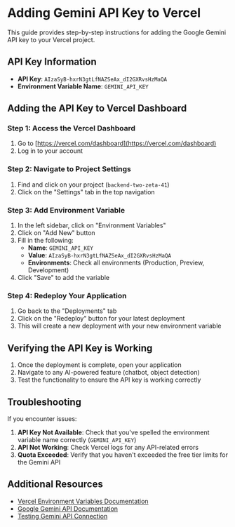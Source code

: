 # Adding Gemini API Key to Vercel

This guide provides step-by-step instructions for adding the Google Gemini API key to your Vercel project.

## API Key Information

- **API Key**: `AIzaSyB-hxrN3gtLfNAZSeAx_dI2GXRvsHzMaQA`
- **Environment Variable Name**: `GEMINI_API_KEY`

## Adding the API Key to Vercel Dashboard

### Step 1: Access the Vercel Dashboard
1. Go to [https://vercel.com/dashboard](https://vercel.com/dashboard)
2. Log in to your account

### Step 2: Navigate to Project Settings
1. Find and click on your project (`backend-two-zeta-41`)
2. Click on the "Settings" tab in the top navigation

### Step 3: Add Environment Variable
1. In the left sidebar, click on "Environment Variables"
2. Click on "Add New" button
3. Fill in the following:
   - **Name**: `GEMINI_API_KEY`
   - **Value**: `AIzaSyB-hxrN3gtLfNAZSeAx_dI2GXRvsHzMaQA`
   - **Environments**: Check all environments (Production, Preview, Development)
4. Click "Save" to add the variable

### Step 4: Redeploy Your Application
1. Go back to the "Deployments" tab
2. Click on the "Redeploy" button for your latest deployment
3. This will create a new deployment with your new environment variable

## Verifying the API Key is Working

1. Once the deployment is complete, open your application
2. Navigate to any AI-powered feature (chatbot, object detection)
3. Test the functionality to ensure the API key is working correctly

## Troubleshooting

If you encounter issues:

1. **API Key Not Available**: Check that you've spelled the environment variable name correctly (`GEMINI_API_KEY`)
2. **API Not Working**: Check Vercel logs for any API-related errors
3. **Quota Exceeded**: Verify that you haven't exceeded the free tier limits for the Gemini API

## Additional Resources

- [Vercel Environment Variables Documentation](https://vercel.com/docs/concepts/projects/environment-variables)
- [Google Gemini API Documentation](https://ai.google.dev/docs)
- [Testing Gemini API Connection](https://ai.google.dev/tutorials/rest_quickstart)